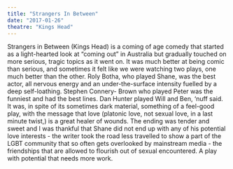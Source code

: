 ```yaml
---
title: "Strangers In Between"
date: "2017-01-26"
theatre: "Kings Head"
---
```


Strangers in Between (Kings Head) is a coming of age
comedy that started as a light-hearted look at “coming out” in
Australia but gradually touched on more serious, tragic topics
as it went on. It was much better at being comic than serious,
and sometimes it felt like we were watching two plays, one
much better than the other. Roly Botha, who played Shane,
was the best actor, all nervous energy and an under-the-surface
intensity fuelled by a deep self-loathing. Stephen Connery-
Brown who played Peter was the funniest and had the best
lines. Dan Hunter played Will and Ben, ‘nuff said.
It was, in spite of its sometimes dark material, something of
a feel-good play, with the message that love (platonic love, not
sexual love, in a last minute twist,) is a great healer of wounds.
The ending was tender and sweet and I was thankful that Shane did
not end up with any of his potential love interests - the writer took the road less travelled to show a part of the LGBT community that so often gets overlooked by mainstream media - the friendships that are allowed to flourish out of sexual encountered. A play with potential that needs more work.
